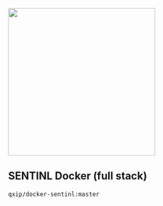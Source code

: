 <img src="https://camo.githubusercontent.com/44ce03256400f1c096ab8e96a22e43508001939b/687474703a2f2f692e696d6775722e636f6d2f7334544b7062462e706e67" width=300>

## SENTINL Docker (full stack)

```
qxip/docker-sentinl:master
```

